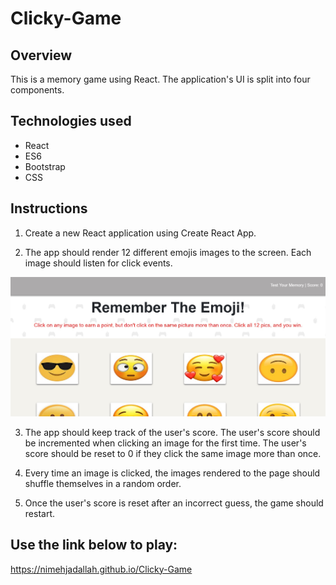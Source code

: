 # Clicky-Game

## Overview

This is a memory game using React. The application's UI is split into four components.

## Technologies used

* React
* ES6
* Bootstrap
* CSS


## Instructions

1. Create a new React application using Create React App.

2. The app should render 12 different emojis images to the screen. Each image should listen for click events.

![](clicky-game/src/images/readme.jpg)

3. The app should keep track of the user's score. The user's score should be incremented when clicking an image for the first time. The user's score should be reset to 0 if they click the same image more than once.

4. Every time an image is clicked, the images rendered to the page should shuffle themselves in a random order.

5. Once the user's score is reset after an incorrect guess, the game should restart.


## Use the link below to play:
https://nimehjadallah.github.io/Clicky-Game
